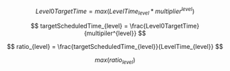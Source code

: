 $$
Level0TargetTime = max(LevelTime_{level} * multiplier^{level})
$$

$$
targetScheduledTime_{level} = \frac{Level0TargetTime}{multipiler^{level}}
$$

$$
ratio_{level} = \frac{targetScheduledTime_{level}}{LevelTime_{level}}
$$

$$
max(ratio_{level})
$$

